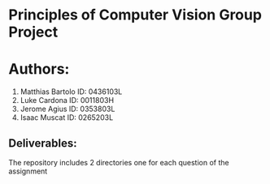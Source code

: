 # Principles of Computer Vision Group Project
 
# Authors:
1. Matthias Bartolo ID: 0436103L
2. Luke Cardona ID: 0011803H
3. Jerome Agius ID: 0353803L
4. Isaac Muscat ID: 0265203L

## Deliverables:
The repository includes 2 directories one for each question of the assignment
 
